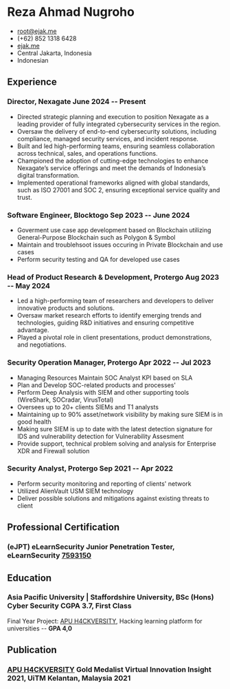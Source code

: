 <!-- The (first) h1 will be used as the <title> of the HTML page -->
# Reza Ahmad Nugroho

<!-- The unordered list immediately after the h1 will be formatted on a single
line. It is intended to be used for contact details -->
- <root@ejak.me>
- (+62) 852 1318 6428
- [ejak.me](https://ejak.me)
- Central Jakarta, Indonesia
- Indonesian

<!-- The paragraph after the h1 and ul and before the first h2 is optional. It
is intended to be used for a short summary. -->

## Experience

<!-- You have to wrap the "left" and "right" half of these headings in spans by
hand -->

### <span>Director, Nexagate</span> <span>June 2024 -- Present</span>

 - Directed strategic planning and execution to position Nexagate as a leading provider of fully integrated cybersecurity services in the region.
 - Oversaw the delivery of end-to-end cybersecurity solutions, including compliance, managed security services, and incident response.
 - Built and led high-performing teams, ensuring seamless collaboration across technical, sales, and operations functions.
 - Championed the adoption of cutting-edge technologies to enhance Nexagate’s service offerings and meet the demands of Indonesia’s digital transformation.
 - Implemented operational frameworks aligned with global standards, such as ISO 27001 and SOC 2, ensuring exceptional service quality and trust.

### <span>Software Engineer, Blocktogo</span> <span>Sep 2023 -- June 2024</span>

 - Goverment use case app development based on Blockchain utilizing General-Purpose Blockchain such as Polygon & Symbol
 - Maintain and troublehsoot issues occuring in Private Blockchain and use cases 
 - Perform security testing and QA for developed use cases 

### <span>Head of Product Research & Development, Protergo</span> <span>Aug 2023 -- May 2024 </span>

 - Led a high-performing team of researchers and developers to deliver innovative products and solutions.  
 - Oversaw market research efforts to identify emerging trends and technologies, guiding R&D initiatives and ensuring competitive advantage.
 - Played a pivotal role in client presentations, product demonstrations, and negotiations.

### <span>Security Operation Manager, Protergo</span> <span>Apr 2022 -- Jul 2023</span>

 - Managing Resources Maintain SOC Analyst KPI based on SLA
 - Plan and Develop SOC-related products and processes'
 - Perform Deep Analysis with SIEM and other supporting tools (WireShark, SOCradar, VirusTotal)   
 - Oversees up to 20+ clients SIEMs and T1 analysts   
 - Maintaining up to 90% asset/network visibility by making sure SIEM is in good health    
 - Making sure SIEM is up to date with the latest detection signature for IDS and vulnerability detection for Vulnerability Assesment   
 - Provide support, technical problem solving and analysis for Enterprise XDR and Firewall solution


### <span>Security Analyst, Protergo</span> <span>Sep 2021 -- Apr 2022</span>

 - Perform security monitoring and reporting of clients' network
 - Utilized AlienVault USM SIEM technology
 - Deliver possible solutions and mitigations against existing threats to client


## Professional Certification

### <span>(eJPT) eLearnSecurity Junior Penetration Tester, eLearnSecurity</span> <span>[7593150](https://verified.elearnsecurity.com/certificates/1dd79b09-a9d2-495f-8535-abe05d956157)</span>

## Education 

### <span>Asia Pacific University | Staffordshire University, BSc (Hons) Cyber Security</span> <span>CGPA 3.7, First Class</span>

Final Year Project: [APU H4CKVERSITY](https://www.researchgate.net/publication/355983501_Innovation_Insights_Series_2), Hacking learning platform for universities -- <b>GPA 4,0</b>

## Publication 

### <span> [APU H4CKVERSITY](https://www.researchgate.net/publication/355983501_Innovation_Insights_Series_2) Gold Medalist Virtual Innovation Insight 2021, UiTM Kelantan, Malaysia </span> <span>2021</span>





